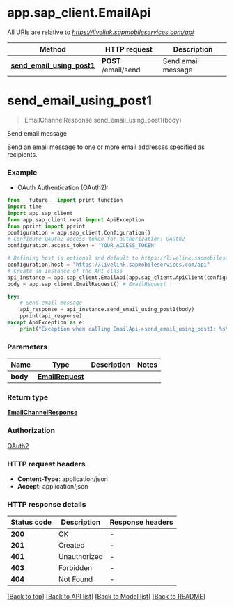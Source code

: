 # app.sap_client.EmailApi

All URIs are relative to *https://livelink.sapmobileservices.com/api*

Method | HTTP request | Description
------------- | ------------- | -------------
[**send_email_using_post1**](EmailApi.md#send_email_using_post1) | **POST** /email/send | Send email message


# **send_email_using_post1**
> EmailChannelResponse send_email_using_post1(body)

Send email message

Send an email message to one or more email addresses specified as recipients.

### Example

* OAuth Authentication (OAuth2):
```python
from __future__ import print_function
import time
import app.sap_client
from app.sap_client.rest import ApiException
from pprint import pprint
configuration = app.sap_client.Configuration()
# Configure OAuth2 access token for authorization: OAuth2
configuration.access_token = 'YOUR_ACCESS_TOKEN'

# Defining host is optional and default to https://livelink.sapmobileservices.com/api
configuration.host = "https://livelink.sapmobileservices.com/api"
# Create an instance of the API class
api_instance = app.sap_client.EmailApi(app.sap_client.ApiClient(configuration))
body = app.sap_client.EmailRequest() # EmailRequest | 

try:
    # Send email message
    api_response = api_instance.send_email_using_post1(body)
    pprint(api_response)
except ApiException as e:
    print("Exception when calling EmailApi->send_email_using_post1: %s\n" % e)
```

### Parameters

Name | Type | Description  | Notes
------------- | ------------- | ------------- | -------------
 **body** | [**EmailRequest**](EmailRequest.md)|  | 

### Return type

[**EmailChannelResponse**](EmailChannelResponse.md)

### Authorization

[OAuth2](../README.md#OAuth2)

### HTTP request headers

 - **Content-Type**: application/json
 - **Accept**: application/json

### HTTP response details
| Status code | Description | Response headers |
|-------------|-------------|------------------|
**200** | OK |  -  |
**201** | Created |  -  |
**401** | Unauthorized |  -  |
**403** | Forbidden |  -  |
**404** | Not Found |  -  |

[[Back to top]](#) [[Back to API list]](../README.md#documentation-for-api-endpoints) [[Back to Model list]](../README.md#documentation-for-models) [[Back to README]](../README.md)

